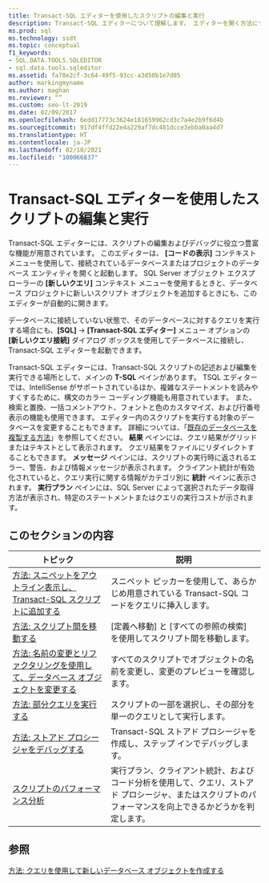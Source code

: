```yaml
---
title: Transact-SQL エディターを使用したスクリプトの編集と実行
description: Transact-SQL エディターについて理解します。 エディターを開く方法について説明します。また、エディターのペインに表示される情報と、その機能に関するリソースを確認します。
ms.prod: sql
ms.technology: ssdt
ms.topic: conceptual
f1_keywords:
- SQL.DATA.TOOLS.SQLEDITOR
- sql.data.tools.sqleditor
ms.assetid: fa78e2cf-3c64-49f5-93cc-a3d50b1e7d05
author: markingmyname
ms.author: maghan
ms.reviewer: “”
ms.custom: seo-lt-2019
ms.date: 02/09/2017
ms.openlocfilehash: 6edd17773c3624e181659962cd3c7a4e2b9f6d4b
ms.sourcegitcommit: 917df4ffd22e4a229af7dc481dcce3ebba0aa4d7
ms.translationtype: HT
ms.contentlocale: ja-JP
ms.lasthandoff: 02/10/2021
ms.locfileid: "100066837"
---
```

# <a name="use-transact-sql-editor-to-edit-and-execute-scripts"></a>Transact-SQL エディターを使用したスクリプトの編集と実行

Transact\-SQL エディターには、スクリプトの編集およびデバッグに役立つ豊富な機能が用意されています。 このエディターは、 **[コードの表示]** コンテキスト メニューを使用して、接続されているデータベースまたはプロジェクトのデータベース エンティティを開くと起動します。 SQL Server オブジェクト エクスプローラーの **[新しいクエリ]** コンテキスト メニューを使用するときと、データベース プロジェクトに新しいスクリプト オブジェクトを追加するときにも、このエディターが自動的に開きます。  
  
データベースに接続していない状態で、そのデータベースに対するクエリを実行する場合にも、**[SQL]** -> **[Transact\-SQL エディター]** メニュー オプションの **[新しいクエリ接続]** ダイアログ ボックスを使用してデータベースに接続し、Transact\-SQL エディターを起動できます。  
  
Transact\-SQL エディターには、Transact\-SQL スクリプトの記述および編集を実行できる場所として、メインの **T-SQL** ペインがあります。 TSQL エディターでは、IntelliSense がサポートされているほか、複雑なステートメントを読みやすくするために、構文のカラー コーディング機能も用意されています。 また、検索と置換、一括コメントアウト、フォントと色のカスタマイズ、および行番号表示の機能も使用できます。 エディター内のスクリプトを実行する対象のデータベースを変更することもできます。 詳細については、「[既存のデータベースを複製する方法](../ssdt/how-to-clone-an-existing-database.md)」を参照してください。 **結果** ペインには、クエリ結果がグリッドまたはテキストとして表示されます。 クエリ結果をファイルにリダイレクトすることもできます。 **メッセージ** ペインには、スクリプトの実行時に返されるエラー、警告、および情報メッセージが表示されます。 クライアント統計が有効化されていると、クエリ実行に関する情報がカテゴリ別に **統計** ペインに表示されます。 **実行プラン** ペインには、SQL Server によって選択されたデータ取得方法が表示され、特定のステートメントまたはクエリの実行コストが示されます。  
  
## <a name="in-this-section"></a>このセクションの内容  
  
|トピック|説明|  
|---------|---------------|  
|[方法:  スニペットをアウトライン表示し、Transact-SQL スクリプトに追加する](../ssdt/how-to-outline-and-add-snippets-to-transact-sql-script.md)|スニペット ピッカーを使用して、あらかじめ用意されている Transact\-SQL コードをクエリに挿入します。|  
|[方法:  スクリプト間を移動する](../ssdt/how-to-navigate-between-scripts.md)|[定義へ移動] と [すべての参照の検索] を使用してスクリプト間を移動します。|  
|[方法:  名前の変更とリファクタリングを使用して、データベース オブジェクトを変更する](../ssdt/how-to-use-rename-and-refactoring-to-make-changes-to-your-database-objects.md)|すべてのスクリプトでオブジェクトの名前を変更し、変更のプレビューを確認します。|  
|[方法:  部分クエリを実行する](../ssdt/how-to-execute-a-partial-query.md)|スクリプトの一部を選択し、その部分を単一のクエリとして実行します。|  
|[方法:  ストアド プロシージャをデバッグする](../ssdt/how-to-debug-stored-procedures.md)|Transact\-SQL ストアド プロシージャを作成し、ステップ インでデバッグします。|  
|[スクリプトのパフォーマンス分析](../ssdt/analyze-script-performance.md)|実行プラン、クライアント統計、およびコード分析を使用して、クエリ、ストアド プロシージャ、またはスクリプトのパフォーマンスを向上できるかどうかを判定します。|  
  
## <a name="see-also"></a>参照

[方法:  クエリを使用して新しいデータベース オブジェクトを作成する](../ssdt/how-to-create-new-database-objects-using-queries.md)